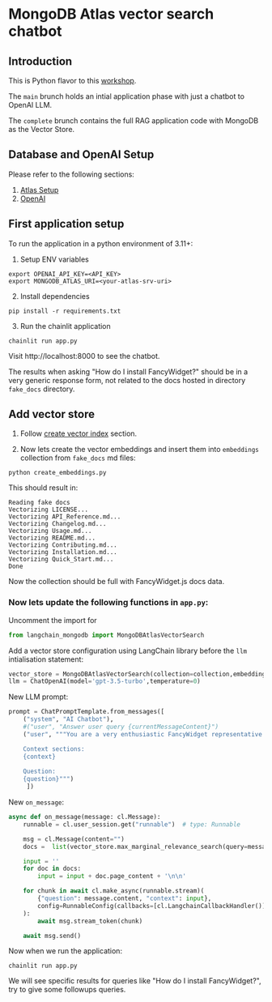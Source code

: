 # MongoDB Atlas vector search chatbot



## Introduction

This is Python flavor to this [workshop](https://mongodb-developer.github.io/vector-search-workshop/).

The `main` brunch holds an intial application phase with just a chatbot to OpenAI LLM.

The `complete` brunch contains the full RAG application code with MongoDB as the Vector Store.


## Database and OpenAI Setup

Please refer to the following sections:
1. [Atlas Setup](https://mongodb-developer.github.io/vector-search-workshop/docs/category/mongodb-atlas)
2. [OpenAI](https://mongodb-developer.github.io/vector-search-workshop/docs/category/openai)



## First application setup

To run the application in a python environment of 3.11+:

1. Setup ENV variables
```
export OPENAI_API_KEY=<API_KEY>
export MONGODB_ATLAS_URI=<your-atlas-srv-uri>
```

2. Install dependencies
```
pip install -r requirements.txt
```

3. Run the chainlit application
```
chainlit run app.py
```

Visit http://localhost:8000 to see the chatbot.

The results when asking "How do I install FancyWidget?" should be in a very generic response form, not related to the docs hosted in directory `fake_docs` directory.


## Add vector store

1. Follow [create vector index](https://mongodb-developer.github.io/vector-search-workshop/docs/vector-search/create-index) section.

2. Now lets create the vector embeddings and insert them into `embeddings` collection from `fake_docs` md files:
```
python create_embeddings.py
```

This should result in:
```
Reading fake docs
Vectorizing LICENSE...
Vectorizing API_Reference.md...
Vectorizing Changelog.md...
Vectorizing Usage.md...
Vectorizing README.md...
Vectorizing Contributing.md...
Vectorizing Installation.md...
Vectorizing Quick_Start.md...
Done
```

Now the collection should be full with FancyWidget.js docs data.

### Now lets update the following functions in `app.py`:

Uncomment the import for 

```python
from langchain_mongodb import MongoDBAtlasVectorSearch
```

Add a vector store configuration using LangChain library before the `llm` intialisation statement:
```python
vector_store = MongoDBAtlasVectorSearch(collection=collection,embedding=OpenAIEmbeddings(), index_name='vector_index', text_key='text', embedding_key='embedding')
llm = ChatOpenAI(model='gpt-3.5-turbo',temperature=0)
```

New LLM prompt:
```python
prompt = ChatPromptTemplate.from_messages([
    ("system", "AI Chatbot"),
    #("user", "Answer user query {currentMessageContent}")
    ("user", """You are a very enthusiastic FancyWidget representative who loves to help people! Given the following sections from the FancyWidget documentation, answer the question using only that information, outputted in markdown format. If you are unsure and the answer is not explicitly written in the documentation, say 'Sorry, I don't know how to help with that'.

    Context sections:
    {context}
  
    Question: 
    {question}""")
     ])
```

New `on_message`:
```python
async def on_message(message: cl.Message):
    runnable = cl.user_session.get("runnable")  # type: Runnable

    msg = cl.Message(content="")
    docs =  list(vector_store.max_marginal_relevance_search(query=message.content, k=20, fetch_k=20, lambda_mult=0.1))

    input = ''
    for doc in docs:
        input = input + doc.page_content + '\n\n'

    for chunk in await cl.make_async(runnable.stream)(
        {"question": message.content, "context": input},
        config=RunnableConfig(callbacks=[cl.LangchainCallbackHandler()]),
    ):
        await msg.stream_token(chunk)

    await msg.send()
```

Now when we run the application:
```
chainlit run app.py
```

We will see specific results for queries like "How do I install FancyWidget?", try to give some followups queries.




